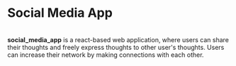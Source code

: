 <h1>Social Media App</h1><br>
<b>social_media_app</b> is a react-based web application, where users can share their thoughts and freely express thoughts to other user's thoughts. Users can increase their network by making connections with each other.
